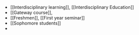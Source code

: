 - [[Interdisciplinary learning]], [[Interdisciplinary Education]]
- [[Gateway course]],
- [[Freshmen]], [[First year seminar]]
- [[Sophomore students]]
-